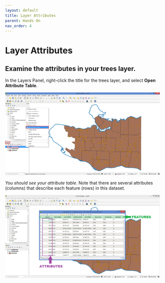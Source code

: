 ```yaml
---
layout: default
title: Layer Attributes
parent: Hands On
nav_order: 4
---
```


# Layer Attributes

## Examine the attributes in your trees layer.
In the Layers Panel, right-click the title for the trees layer, and select **Open Attribute Table**.

![Open trees Attribute table](vanBigTrees-open-attribute-table_20200822.png)

*You should see your attribute table*. Note that there are several attributes (columns) that describe each feature (rows) in this dataset.

![vanBigTrees Attributes and features table](vanBigTrees-features-and-attributes_20200822.png)
